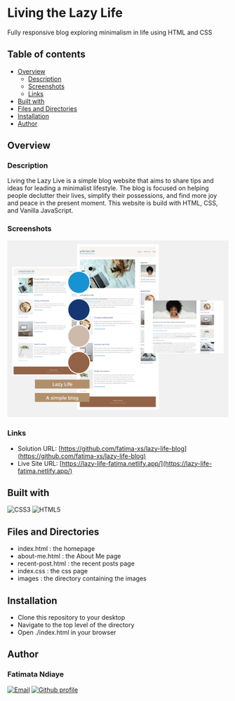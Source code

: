 # Living the Lazy Life

Fully responsive blog exploring minimalism in life using HTML and CSS

## Table of contents

- [Overview](#overview)
  - [Description](#description)
  - [Screenshots](#screenshots)
  - [Links](#links)
- [Built with](#built-with)
- [Files and Directories](#files-and-directories)
- [Installation](#installation)
- [Author](#author)

## Overview

### Description

Living the Lazy Live is a simple blog website that aims to share tips and ideas for leading a minimalist lifestyle. The blog is focused on helping people declutter their lives, simplify their possessions, and find more joy and peace in the present moment. This website is build with HTML, CSS, and Vanilla JavaScript.

### Screenshots

![Screenshots](./images/screenshot.png)

### Links

- Solution URL: [https://github.com/fatima-xs/lazy-life-blog](https://github.com/fatima-xs/lazy-life-blog)
- Live Site URL: [https://lazy-life-fatima.netlify.app/](https://lazy-life-fatima.netlify.app/)

## Built with

![CSS3](https://img.shields.io/badge/css3-%231572B6.svg?style=flat&logo=css3&logoColor=white)
![HTML5](https://img.shields.io/badge/html5-%23E34F26.svg?style=flat&logo=html5&logoColor=white)

## Files and Directories

- index.html : the homepage
- about-me.html : the About Me page
- recent-post.html : the recent posts page
- index.css : the css page
- images : the directory containing the images

## Installation

- Clone this repository to your desktop
- Navigate to the top level of the directory
- Open ./index.html in your browser

## Author

### Fatimata Ndiaye

[![Email](https://img.shields.io/badge/-Gmail-c14438?style=flat&logo=Gmail&logoColor=white)](mailto:fatimanndiaye@gmail.com)
[![Github profile](https://img.shields.io/badge/-Github-343a40?style=flat&logo=github&logoColor=white)](https://github.com/fatima-xs)
